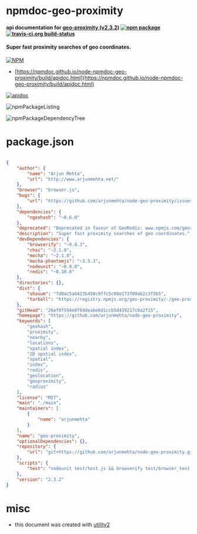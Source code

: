 # npmdoc-geo-proximity

#### api documentation for  [geo-proximity (v2.3.2)](https://github.com/arjunmehta/node-geo-proximity)  [![npm package](https://img.shields.io/npm/v/npmdoc-geo-proximity.svg?style=flat-square)](https://www.npmjs.org/package/npmdoc-geo-proximity) [![travis-ci.org build-status](https://api.travis-ci.org/npmdoc/node-npmdoc-geo-proximity.svg)](https://travis-ci.org/npmdoc/node-npmdoc-geo-proximity)

#### Super fast proximity searches of geo coordinates.

[![NPM](https://nodei.co/npm/geo-proximity.png?downloads=true&downloadRank=true&stars=true)](https://www.npmjs.com/package/geo-proximity)

- [https://npmdoc.github.io/node-npmdoc-geo-proximity/build/apidoc.html](https://npmdoc.github.io/node-npmdoc-geo-proximity/build/apidoc.html)

[![apidoc](https://npmdoc.github.io/node-npmdoc-geo-proximity/build/screenCapture.buildCi.browser.%252Ftmp%252Fbuild%252Fapidoc.html.png)](https://npmdoc.github.io/node-npmdoc-geo-proximity/build/apidoc.html)

![npmPackageListing](https://npmdoc.github.io/node-npmdoc-geo-proximity/build/screenCapture.npmPackageListing.svg)

![npmPackageDependencyTree](https://npmdoc.github.io/node-npmdoc-geo-proximity/build/screenCapture.npmPackageDependencyTree.svg)



# package.json

```json

{
    "author": {
        "name": "Arjun Mehta",
        "url": "http://www.arjunmehta.net/"
    },
    "browser": "browser.js",
    "bugs": {
        "url": "https://github.com/arjunmehta/node-geo-proximity/issues"
    },
    "dependencies": {
        "ngeohash": "~0.6.0"
    },
    "deprecated": "Deprecated in favour of GeoRedis: www.npmjs.com/georedis | github.com/arjunmehta/node-georedis",
    "description": "Super fast proximity searches of geo coordinates.",
    "devDependencies": {
        "browserify": "~9.0.3",
        "chai": "~2.1.0",
        "mocha": "~2.1.0",
        "mocha-phantomjs": "~3.5.3",
        "nodeunit": "~0.9.0",
        "redis": "~0.10.0"
    },
    "directories": {},
    "dist": {
        "shasum": "7d0ac5a6423b450c9ffc5c08e173f09ab2c3f5b5",
        "tarball": "https://registry.npmjs.org/geo-proximity/-/geo-proximity-2.3.2.tgz"
    },
    "gitHead": "26ef0f594e0f04deabe6d1ccb5d439217c0a2f15",
    "homepage": "https://github.com/arjunmehta/node-geo-proximity",
    "keywords": [
        "geohash",
        "proximity",
        "nearby",
        "locations",
        "spatial index",
        "2D spatial index",
        "spatial",
        "index",
        "redis",
        "geolocation",
        "geoproximity",
        "radius"
    ],
    "license": "MIT",
    "main": "./main",
    "maintainers": [
        {
            "name": "arjunmehta"
        }
    ],
    "name": "geo-proximity",
    "optionalDependencies": {},
    "repository": {
        "url": "git+https://github.com/arjunmehta/node-geo-proximity.git"
    },
    "scripts": {
        "test": "nodeunit test/test.js && browserify test/browser_test.js -o test/browser_test_compiled.js && echo '\n  Testing in Browser' && mocha-phantomjs test/browser.html"
    },
    "version": "2.3.2"
}
```



# misc
- this document was created with [utility2](https://github.com/kaizhu256/node-utility2)
